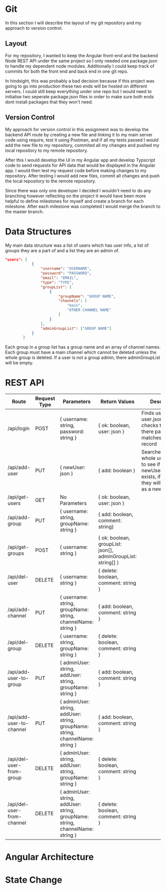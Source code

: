 # Git
In this section I will describe the layout of my git repository and my approach to version control.

## Layout
For my repository, I wanted to keep the Angular front-end and the backend Node REST API under the same project so I only needed one package.json to handle my dependent node modules. Additionally I could keep track of commits for both the front end and back end in one git repo. 

In hindsight, this was probably a bad decision because if this project was going to go into production these two ends will be hosted on different servers. I could still keep everything under one repo but I would need to initialise two seperate package.json files in order to make sure both ends dont install packages that they won't need.

## Version Control

My approach for version control in this assignment was to develop the backend API route by creating a new file and linking it to my main server code using require, test it using Postman, and if all my tests passed I would add the new file to my repository, commited all my changes and pushed my local repository to my remote repository. 

After this I would develop the UI in my Angular app and develop Typscript code to send requests for API data that would be displayed in the Angular app. I would then test my request code before making changes to my repository. After testing I would add new files, commit all changes and push the local repository to the remote repository. 

Since there was only one developer I decided I wouldn't need to do any branching however reflecting on the project it would have been more helpful to define milestones for myself and create a branch for each milestone. After each milestone was completed I would merge the branch to the master branch. 

# Data Structures
My main data structure was a list of users which has user info, a list of groups they are a part of and a list they are an admin of. 
```json
"users": [
            {
                "username": "USERNAME",
                "password": "PASSWORD",
                "email": "EMAIL",
                "type": "TYPE",
                "groupList": [
                    {
                        "groupName": "GROUP NAME",
                        "channels": [
                            "main",
                            "OTHER CHANNEL NAME"
                        ]
                    }
                ],
                "adminGroupList": ["GROUP NAME"]
            }
        ]
```
Each group in a group list has a group name and an array of channel names. Each group must have a main channel which cannot be deleted unless the whole group is deleted. If a user is not a group admin, there adminGroupList will be empty. 

# REST API
| Route | Request Type | Parameters | Return Values | Description |
|-------|--------------|-----------|---------------|-------------|
| /api/login | POST | { username: string, password: string } | { ok: boolean, user: json } | Finds user in user.json file and checks to see if there password matches one on record |
| /api/add-user | PUT | { newUser: json } | { add: boolean } | Searches through whole user.json file to see if newUser.username exists, if it doesn't, they will be added as a new user |
| /api/get-users | GET | No Parameters | { ok: boolean, user: json } | |
| /api/add-group | PUT | { username: string, groupName: string } | { add: boolean, comment: string} | |
| /api/get-groups | POST | { username: string } | { ok: boolean, groupList: json[], adminGroupList: string[] } | |
| /api/del-user | DELETE | { username: string } | { delete: boolean, comment: string } | |
| /api/add-channel | PUT | { username: string, groupName: string, channelName: string } | { add: boolean, comment: string } | |
| /api/del-group | DELETE | { username: string, groupName: string } | { delete: boolean, comment: string } | |
| /api/add-user-to-group | PUT | { adminUser: string, addUser: string, groupName: string } | { add: boolean, comment: string } | |
| /api/add-user-to-channel | PUT | { adminUser: string, addUser: string, groupName: string, channelName: string } | { add: boolean, comment: string } | |
| /api/del-user-from-group | DELETE | { adminUser: string, addUser: string, groupName: string } | { delete: boolean, comment: string } | |
| /api/del-user-from-channel | DELETE | { adminUser: string, addUser: string, groupName: string, channelName: string } | { delete: boolean, comment: string } | |

# Angular Architecture

# State Change
